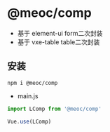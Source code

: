 # @meoc/comp

* 基于 element-ui form二次封装
* 基于 vxe-table table二次封装

## 安装
```shell
npm i @meoc/comp
```
* main.js
```js
import LComp from '@meoc/comp'

Vue.use(LComp)
```
